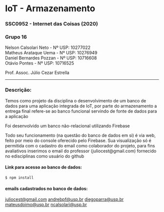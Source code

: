 # IoT - Armazenamento
<h3>SSC0952 - Internet das Coisas (2020)</h3>
<h3>Grupo 16</h3>

Nelson Calsolari Neto - Nº USP: 10277022 </br>
Matheus Arataque Uema - Nº USP: 10276949</br>
Daniel Bernardes Pozzan - Nº USP: 10716608</br>
Otávio Pontes - Nº USP: 10716525</br>

<p>Prof. Assoc. Júlio Cezar Estrella</p>
<hr>

<h3>Descrição:</h3>
<p>Temos como projeto da disciplina o desenvolvimento de um banco de dados para uma aplicação integrada de IoT, por parte do armazenamento a entrega final refere-se ao banco funcional servindo de fonte de dados para a aplicação</p>

<p>Foi desenvolvido um banco não-relacional utilizando Firebase</p>
<p>Todo seu funcionamento (na questão do banco de dados em si) é via web, feito por meio do console oferecido pelo Firebase. Sua visualização só é permitida com o cadastro do email como colaborador do projeto, para fins avaliativos inserimos o email do professor (juliocest@gmail.com) fornecido no edisciplinas como usuário do github</p>

#### Link para acesso ao banco de dados:
`$ npm install`
#### emails cadastrados no banco de dados:
juliocest@gmail.com
andrebpf@usp.br
diegoparra@usp.br
mateusdoimo@usp.br
ncalsolari@usp.br
